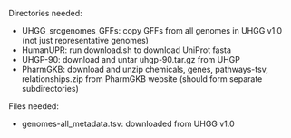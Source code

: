 Directories needed:

 * UHGG_srcgenomes_GFFs: copy GFFs from all genomes in UHGG v1.0 (not just representative genomes)
 * HumanUPR: run download.sh to download UniProt fasta
 * UHGP-90: download and untar uhgp-90.tar.gz from UHGP
 * PharmGKB: download and unzip chemicals, genes, pathways-tsv, relationships.zip from PharmGKB website (should form separate subdirectories)

Files needed:

 * genomes-all_metadata.tsv: downloaded from UHGG v1.0

